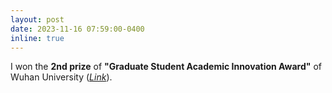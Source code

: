 ```yaml
---
layout: post
date: 2023-11-16 07:59:00-0400
inline: true
---
```


I won the **2nd prize** of **"Graduate Student Academic Innovation Award"** of Wuhan University ([*Link*](https://cs.whu.edu.cn/info/1071/37491.htm)).